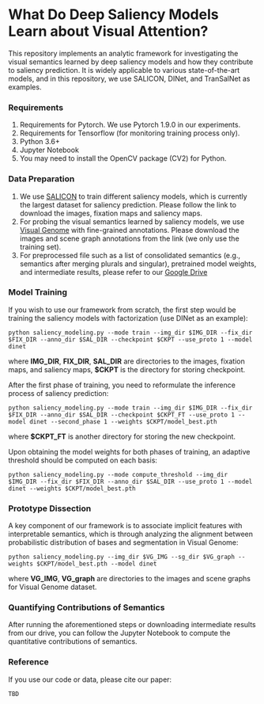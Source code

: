 # What Do Deep Saliency Models Learn about Visual Attention?

This repository implements an analytic framework for investigating the visual semantics learned by deep saliency models and how they contribute to saliency prediction. It is widely applicable to various state-of-the-art models, and in this repository, we use SALICON, DINet, and TranSalNet as examples.

### Requirements
1. Requirements for Pytorch. We use Pytorch 1.9.0 in our experiments.
2. Requirements for Tensorflow (for monitoring training process only).
3. Python 3.6+
4. Jupyter Notebook
5. You may need to install the OpenCV package (CV2) for Python.

### Data Preparation
1. We use [SALICON](http://salicon.net/challenge-2017/) to train different saliency models, which is currently the largest dataset for saliency prediction. Please follow the link to download the images, fixation maps and saliency maps.
2. For probing the visual semantics learned by saliency models, we use [Visual Genome](http://visualgenome.org/api/v0/api_home.html) with fine-grained annotations. Please download the images and scene graph annotations from the link (we only use the training set).
3. For preprocessed file such as a list of consolidated semantics (e.g., semantics after merging plurals and singular), pretrained model weights, and intermediate results, please refer to our [Google Drive](xxxx)

### Model Training
If you wish to use our framework from scratch, the first step would be training the saliency models with factorization (use DINet as an example):
```
python saliency_modeling.py --mode train --img_dir $IMG_DIR --fix_dir $FIX_DIR --anno_dir $SAL_DIR --checkpoint $CKPT --use_proto 1 --model dinet
```
where **IMG_DIR**, **FIX_DIR**, **SAL_DIR** are directories to the images, fixation maps, and saliency maps, **$CKPT** is the directory for storing checkpoint.

After the first phase of training, you need to reformulate the inference process of saliency prediction:
```
python saliency_modeling.py --mode train --img_dir $IMG_DIR --fix_dir $FIX_DIR --anno_dir $SAL_DIR --checkpoint $CKPT_FT --use_proto 1 --model dinet --second_phase 1 --weights $CKPT/model_best.pth
```
where **$CKPT_FT** is another directory for storing the new checkpoint.

Upon obtaining the model weights for both phases of training, an adaptive threshold should be computed on each basis:
```
python saliency_modeling.py --mode compute_threshold --img_dir $IMG_DIR --fix_dir $FIX_DIR --anno_dir $SAL_DIR --use_proto 1 --model dinet --weights $CKPT/model_best.pth
```

### Prototype Dissection
A key component of our framework is to associate implicit features with interpretable semantics, which is through analyzing the alignment between probabilistic distribution of bases and segmentation in Visual Genome:
```
python saliency_modeling.py --img_dir $VG_IMG --sg_dir $VG_graph --weights $CKPT/model_best.pth --model dinet
```
where **VG_IMG**, **VG_graph** are directories to the images and scene graphs for Visual Genome dataset.

### Quantifying Contributions of Semantics
After running the aforementioned steps or downloading intermediate results from our drive, you can follow the Jupyter Notebook to compute the quantitative contributions of semantics.

### Reference
If you use our code or data, please cite our paper:
```
TBD
```
